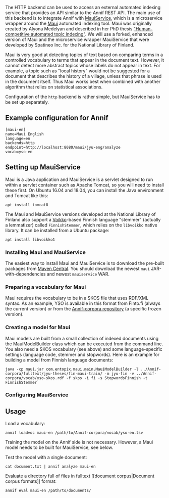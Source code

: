 The HTTP backend can be used to access an external automated indexing service that provides an API similar to the Annif REST API. The main use of this backend is to integrate Annif with [MauiService](https://github.com/NatLibFi/mauiservice), which is a microservice wrapper around the [Maui](http://www.medelyan.com/software) automated indexing tool. Maui was originally created by Alyona Medelyan and described in her PhD thesis ["Human-competitive automated topic indexing"](http://www.medelyan.com/files/phd2009.pdf?attredirects=0&d=1). We will use a forked, enhanced version of Maui and the microservice wrapper MauiService that were developed by Spatineo Inc. for the National Library of Finland.

Maui is very good at detecting topics of text based on comparing terms in a controlled vocabulary to terms that appear in the document text. However, it cannot detect more abstract topics whose labels do not appear in text. For example, a topic such as "local history" would not be suggested for a document that describes the history of a village, unless that phrase is used in the document itself. Thus Maui works best when combined with another algorithm that relies on statistical associations.

Configuration of the `http` backend is rather simple, but MauiService has to be set up separately.

## Example configuration for Annif

```
[maui-en]
name=Maui English
language=en
backends=http
endpoint=http://localhost:8080/maui/jyu-eng/analyze
vocab=yso-en
```
## Setting up MauiService

Maui is a Java application and MauiService is a servlet designed to run within a servlet container such as Apache Tomcat, so you will need to install these first. On Ubuntu 16.04 and 18.04, you can install the Java environment and Tomcat like this:

    apt install tomcat8

The Maui and MauiService versions developed at the National Library of Finland also support a [Voikko](https://voikko.puimula.org/)-based Finnish language "stemmer" (actually a lemmatizer) called `FinnishStemmer`, which relies on the `libvoikko` native library. It can be installed from a Ubuntu package:

    apt install libvoikko1

### Installing Maui and MauiService

The easiest way to install Maui and MauiService is to download the pre-built packages from [Maven Central](https://search.maven.org/search?q=g:fi.nationallibrary). You should download the newest `maui` JAR-with-dependencies and newest `mauiservice` WAR.

### Preparing a vocabulary for Maui

Maui requires the vocabulary to be in a SKOS file that uses RDF/XML syntax. As an example, YSO is available in this format from Finto.fi (always the current version) or from the [Annif-corpora repository](https://github.com/NatLibFi/Annif-corpora/tree/master/vocab) (a specific frozen version).

### Creating a model for Maui

Maui models are built from a small collection of indexed documents using the MauiModelBuilder class which can be executed from the command line. You also need a SKOS vocabulary (see above) and some language-specific settings (language code, stemmer and stopwords). Here is an example for building a model from Finnish language documents:

    java -cp maui.jar com.entopix.maui.main.MauiModelBuilder -l ../Annif-corpora/fulltext/jyu-theses/fin-maui-train/ -m jyu-fin -v ../Annif-corpora/vocab/yso-skos.rdf -f skos -i fi -s StopwordsFinnish -t FinnishStemmer

### Configuring MauiService

## Usage

Load a vocabulary:

    annif loadvoc maui-en /path/to/Annif-corpora/vocab/yso-en.tsv

Training the model on the Annif side is not necessary. However, a Maui model needs to be built for MauiService, see below.

Test the model with a single document:

    cat document.txt | annif analyze maui-en

Evaluate a directory full of files in fulltext [[document corpus|Document corpus formats]] format:

    annif eval maui-en /path/to/documents/